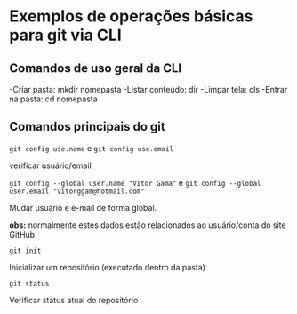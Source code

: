 # Exemplos de operações básicas para git via CLI

## Comandos de uso geral da CLI

-Criar pasta: mkdir  nomepasta
-Listar conteúdo: dir
-Limpar tela: cls
-Entrar na pasta: cd nomepasta

## Comandos principais do git

`git config use.name`  e `git config use.email` 

verificar usuário/email

`git config --global user.name "Vitor Gama"` e 
`git config --global user.email "vitorggam@hotmail.com"`

Mudar usuário e e-mail de forma global.

**obs:** normalmente estes dados estão relacionados ao 
usuário/conta do site GitHub.

`git init` 

Inicializar um repositório (executado dentro da pasta)

`git status`

Verificar status atual do repositório